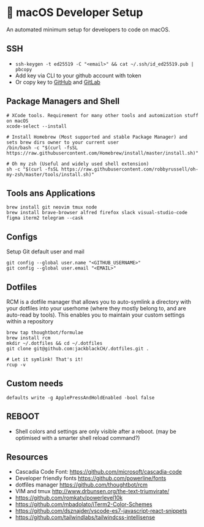  macOS Developer Setup
=======================

An automated minimum setup for developers to code on macOS.

## SSH

- `ssh-keygen -t ed25519 -C "<email>" && cat ~/.ssh/id_ed25519.pub | pbcopy`
- Add key via CLI to your github account with token
- Or copy key to [GitHub](https://github.com/settings/keys) and [GitLab](https://gitlab.com/profile/keys)

## Package Managers and Shell
```
# XCode tools. Requirement for many other tools and automization stuff on macOS
xcode-select --install

# Install Homebrew (Most supported and stable Package Manager) and sets brew dirs owner to your current user
/bin/bash -c "$(curl -fsSL https://raw.githubusercontent.com/Homebrew/install/master/install.sh)"

# Oh my zsh (Useful and widely used shell extension)
sh -c "$(curl -fsSL https://raw.githubusercontent.com/robbyrussell/oh-my-zsh/master/tools/install.sh)"
```

## Tools ans Applications
```
brew install git neovim tmux node
brew install brave-browser alfred firefox slack visual-studio-code figma iterm2 telegram --cask
```

## Configs
Setup Git default user and mail
```
git config --global user.name "<GITHUB_USERNAME>"
git config --global user.email "<EMAIL>"
```

## Dotfiles 
RCM is a dotfile manager that allows you to auto-symlink a directory with your dotfiles into your userhome (where they mostly belong to, and are auto-read by tools).
This enables you to maintain your custom settings within a repository 
```
brew tap thoughtbot/formulae
brew install rcm
mkdir ~/.dotfiles && cd ~/.dotfiles
git clone git@github.com:jackblackCH/.dotfiles.git .

# Let it symlink! That's it!
rcup -v
```

## Custom needs
```
defaults write -g ApplePressAndHoldEnabled -bool false
```

## REBOOT
- Shell colors and settings are only visible after a reboot. (may be optimised with a smarter shell reload command?)

## Resources
- Cascadia Code Font: https://github.com/microsoft/cascadia-code
- Developer friendly fonts https://github.com/powerline/fonts
- dotfiles manager https://github.com/thoughtbot/rcm
- VIM and tmux http://www.drbunsen.org/the-text-triumvirate/
- https://github.com/romkatv/powerlevel10k
- https://github.com/mbadolato/iTerm2-Color-Schemes
- https://github.com/dsznajder/vscode-es7-javascript-react-snippets
- https://github.com/tailwindlabs/tailwindcss-intellisense
